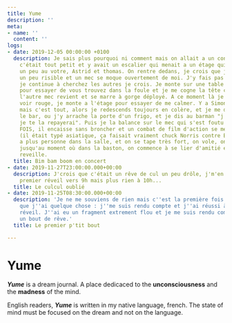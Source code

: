 ```yaml
---
title: Yume
description: ''
meta:
- name: ''
  content: ''
logs:
- date: 2019-12-05 00:00:00 +0100
  description: Je sais plus pourquoi ni comment mais on allait a un concert avec simon,
    c'était tout petit et y avait un escalier qui menait a un étage qui ressemblait
    un peu au votre, Astrid et thomas. On rentre dedans, je crois que je fais un truc
    un peu risible et un mec se moque ouvertement de moi. J'y fais pas attention et
    je continue à cherchez les autres je crois. Je monte sur une table qui était la
    pour essayer de vous trouvez dans la foule et je me cogne la tête contre un truc,
    l'autre mec revient et se marre à gorge déployé. A ce moment là je commence a
    voir rouge, je monte a l'étage pour essayer de me calmer. Y a Simon aux toilettes
    mais c'est tout, alors je redescends toujours en colère, et je me dirige vers
    le bar, ou j'y arrache la porte d'un frigo, et je dis au barman "j'suis désolé,
    je te la repayerai". Puis je la balance sur le mec qui s'est foutu de moi, DEUX
    FOIS, il encaisse sans broncher et un combat de film d'action se met en place
    (il était typé asiatique, ça faisait vraiment chuck Norris contre Bruce Lee) y
    a plus personne dans la salle, et on se tape très fort, on vole, on saigne, etc
    jusqu'au moment où dans la baston, on commence à se lier d'amitié et boom je me
    reveille.
  title: Bim bam boom en concert
- date: 2019-11-27T23:00:00.000+00:00
  description: J'crois que c'était un rêve de cul un peu drôle, j'm'en souvenais au
    premier réveil vers 9h mais plus rien à 10h...
  title: Le culcul oublié
- date: 2019-11-25T08:30:00.000+00:00
  description: 'Je ne me souviens de rien mais c''est la première fois depuis longtemps
    que j''ai quelque chose : j''me suis rendu compte et j''ai réussi à y penser au
    réveil. J''ai eu un fragment extrement flou et je me suis rendu compte que c''était
    un bout de rêve.'
  title: Le premier p'tit bout

---
```

# Yume

**_Yume_** is a dream journal. A place dedicaced to the **unconsciousness** and the **madness** of the mind.

English readers, **_Yume_** is written in my native language, french. The state of mind must be focused on the dream and not on the language.